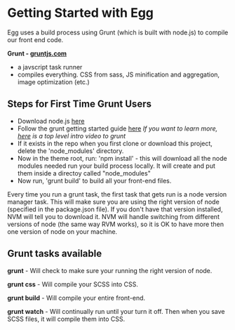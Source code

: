 # Getting Started with Egg

Egg uses a build process using Grunt (which is built with node.js) to compile our front end code.

**Grunt - [gruntjs.com](http://gruntjs.com/)**
* a javscript task runner
* compiles everything. CSS from sass, JS minification and aggregation, image optimization (etc.)


## Steps for First Time Grunt Users

* Download node.js [here](http://nodejs.org/)
* Follow the grunt getting started guide [here](http://gruntjs.com/getting-started ) _If you want to learn more, [here](https://www.youtube.com/watch?v=TMKj0BxzVgw) is a top level intro video to grunt_
* If it exists in the repo when you first clone or download this project, delete the 'node_modules' directory.
* Now in the theme root, run: 'npm install' - this will download all the node modules needed run your build process locally. It will create and put them inside a directoy called "node_modules"
* Now run, 'grunt build' to build all your front-end files. 

Every time you run a grunt task, the first task that gets run is a node version manager task. This will make sure you are using the right version of node (specified in the package.json file). If you don't have that version installed, NVM will tell you to download it. NVM will handle switching from different versions of node (the same way RVM works), so it is OK to have more then one version of node on your machine.



## Grunt tasks available

**grunt** - Will check to make sure your running the right version of node.

**grunt css** - Will compile your SCSS into CSS.

**grunt build** - Will compile your entire front-end.

**grunt watch** - Will continually run until your turn it off. Then when you save SCSS files, it will compile them into CSS.
